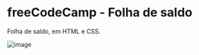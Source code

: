 # freeCodeCamp - Folha de saldo

Folha de saldo, em HTML e CSS.

![image](https://github.com/wendhausenn/freeCodeCamp-Folha-de-saldo/assets/127610393/b99653f5-20d3-494e-9eab-d7ca30f1a2f3)
